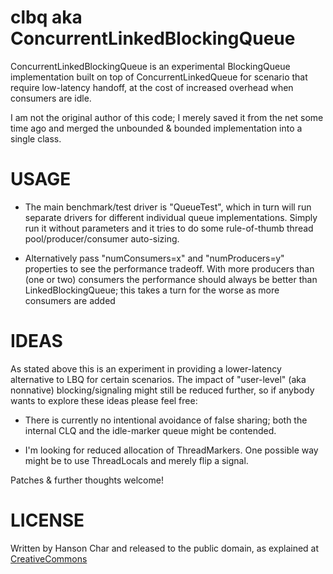 clbq aka ConcurrentLinkedBlockingQueue
======================================

ConcurrentLinkedBlockingQueue is an experimental BlockingQueue implementation built on
top of ConcurrentLinkedQueue for scenario that require low-latency handoff, at the cost
of increased overhead when consumers are idle.

I am not the original author of this code; I merely saved it from the net some time ago
and merged the unbounded & bounded implementation into a single class.

USAGE
=====

* The main benchmark/test driver is "QueueTest", which in turn will run separate drivers
for different individual queue implementations. Simply run it without parameters and it
tries to do some rule-of-thumb thread pool/producer/consumer auto-sizing.

* Alternatively pass "numConsumers=x" and "numProducers=y" properties to see the
performance tradeoff. With more producers than (one or two) consumers the performance
should always be better than LinkedBlockingQueue; this takes a turn for the worse as
more consumers are added

IDEAS
=====

As stated above this is an experiment in providing a lower-latency alternative to LBQ for
certain scenarios. The impact of "user-level" (aka nonnative) blocking/signaling might
still be reduced further, so if anybody wants to explore these ideas please feel free:

* There is currently no intentional avoidance of false sharing; both the internal CLQ
and the idle-marker queue might be contended.

* I'm looking for reduced allocation of ThreadMarkers. One possible way might be to use
ThreadLocals and merely flip a signal.

Patches & further thoughts welcome!


LICENSE
=======

Written by Hanson Char and released to the public domain, as explained at
<a href=http://creativecommons.org/licenses/publicdomain>CreativeCommons</a>
